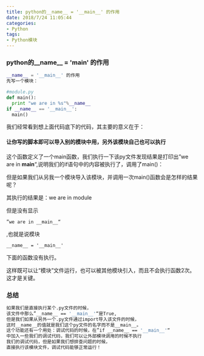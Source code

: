 ```yaml
---
title: python的__name__ = '__main__' 的作用
date: 2018/7/24 11:05:44
categories: 
- Python
tags: 
- Python模块
---
```


### python的__name__ = '__main__' 的作用

```python
__name__ = '__main__' 的作用
先写一个模块：

#module.py
def main():
  print "we are in %s"%__name__
if __name__ == '__main__':
  main()
```

我们经常看到想上面代码底下的代码，其主要的意义在于：

#### **让你写的脚本即可以导入别的模块中用，另外该模块自己也可以执行**

这个函数定义了一个main函数，我们执行一下该py文件发现结果是打印出”we are in __main__“,说明我们的if语句中的内容被执行了，调用了main()：

但是如果我们从另我一个模块导入该模块，并调用一次main()函数会是怎样的结果呢？

其执行的结果是：we are in module

但是没有显示

```
”we are in __main__“
```

,也就是说模块

```
__name__ = '__main__' 
```

下面的函数没有执行。

这样既可以让“模块”文件运行，也可以被其他模块引入，而且不会执行函数2次。这才是关键。

<!--more-->

### 总结

```bash
如果我们是直接执行某个.py文件的时候，
该文件中那么”__name__ == '__main__'“是True,
但是我们如果从另外一个.py文件通过import导入该文件的时候，
这时__name__的值就是我们这个py文件的名字而不是__main__。
这个功能还有一个用处：调试代码的时候，在”if __name__ == '__main__'“
中加入一些我们的调试代码，我们可以让外部模块调用的时候不执行
我们的调试代码，但是如果我们想排查问题的时候，
直接执行该模块文件，调试代码能够正常运行！
```

